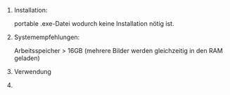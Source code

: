 1. Installation:

   portable .exe-Datei wodurch keine Installation nötig ist.

2. Systemempfehlungen:

   Arbeitsspeicher > 16GB (mehrere Bilder werden gleichzeitig in den RAM geladen)

3. Verwendung

   
5. 

